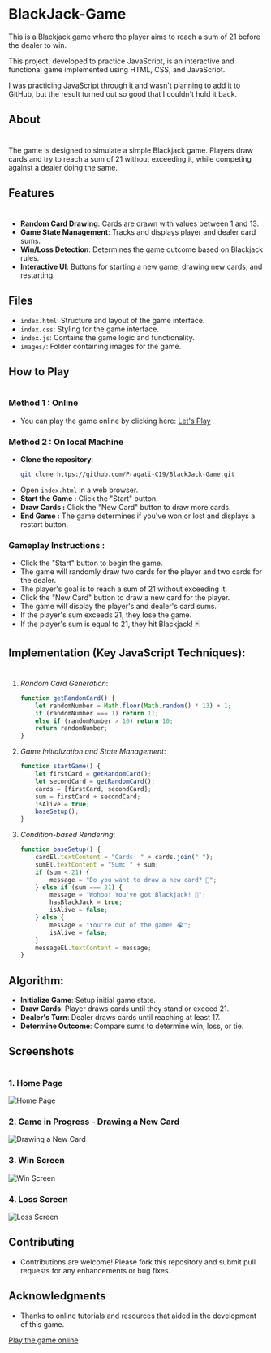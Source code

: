 # BlackJack-Game

This is a Blackjack game where the player aims to reach a sum of 21 before the dealer to win. 

This project, developed to practice JavaScript, is an interactive and functional game implemented using HTML, CSS, and JavaScript.

I was practicing JavaScript through it and wasn't planning to add it to GitHub, but the result turned out so good that I couldn't hold it back. 

## About
#

The game is designed to simulate a simple Blackjack game. Players draw cards and try to reach a sum of 21 without exceeding it, while competing against a dealer doing the same.

## Features
#

- **Random Card Drawing**: Cards are drawn with values between 1 and 13.
- **Game State Management**: Tracks and displays player and dealer card sums.
- **Win/Loss Detection**: Determines the game outcome based on Blackjack rules.
- **Interactive UI**: Buttons for starting a new game, drawing new cards, and restarting.

## Files

- `index.html`: Structure and layout of the game interface.
- `index.css`: Styling for the game interface.
- `index.js`: Contains the game logic and functionality.
- `images/`: Folder containing images for the game.

## How to Play  
#
### Method 1 : Online
- You can play the game online by clicking here: [Let's Play](https://pragati-c19.github.io/BlackJack-Game/)

### Method 2 : On local Machine
 - **Clone the repository**:
   ```bash
   git clone https://github.com/Pragati-C19/BlackJack-Game.git
   ```
- Open `index.html` in a web browser.
- **Start the Game :** Click the "Start" button.
- **Draw Cards :** Click the "New Card" button to draw more cards.
- **End Game :** The game determines if you've won or lost and displays a restart button.

### Gameplay Instructions :
   - Click the "Start" button to begin the game.
   - The game will randomly draw two cards for the player and two cards for the dealer.
   - The player's goal is to reach a sum of 21 without exceeding it.
   - Click the "New Card" button to draw a new card for the player.
   - The game will display the player's and dealer's card sums.
   - If the player's sum exceeds 21, they lose the game.
   - If the player's sum is equal to 21, they hit Blackjack! 🃏

## Implementation (Key JavaScript Techniques):
#
1. *Random Card Generation*:
   ```javascript
   function getRandomCard() {
       let randomNumber = Math.floor(Math.random() * 13) + 1;
       if (randomNumber === 1) return 11;
       else if (randomNumber > 10) return 10;
       return randomNumber;
   }
   ```

2. *Game Initialization and State Management*:
   ```javascript
   function startGame() {
       let firstCard = getRandomCard();
       let secondCard = getRandomCard();
       cards = [firstCard, secondCard];
       sum = firstCard + secondCard;
       isAlive = true;
       baseSetup();
   }
   ```

3. *Condition-based Rendering*:
   ```javascript
   function baseSetup() {
       cardEl.textContent = "Cards: " + cards.join(" ");
       sumEl.textContent = "Sum: " + sum;
       if (sum < 21) {
           message = "Do you want to draw a new card? 🙂";
       } else if (sum === 21) {
           message = "Wohoo! You've got Blackjack! 🥳";
           hasBlackJack = true;
           isAlive = false;
       } else {
           message = "You're out of the game! 😭";
           isAlive = false;
       }
       messageEL.textContent = message;
   }
   ```

## Algorithm:

- **Initialize Game**: Setup initial game state.
- **Draw Cards**: Player draws cards until they stand or exceed 21.
- **Dealer's Turn**: Dealer draws cards until reaching at least 17.
- **Determine Outcome**: Compare sums to determine win, loss, or tie.

## Screenshots
#
### 1. Home Page
![Home Page](images/home_page.png)

### 2. Game in Progress - Drawing a New Card
![Drawing a New Card](images/draw_card.png)

### 3. Win Screen
![Win Screen](images/win_screen.png)

### 4. Loss Screen
![Loss Screen](images/loss_screen.png)

## Contributing

- Contributions are welcome! Please fork this repository and submit pull requests for any enhancements or bug fixes.

## Acknowledgments

- Thanks to online tutorials and resources that aided in the development of this game.

[Play the game online](https://pragati-c19.github.io/BlackJack-Game/)